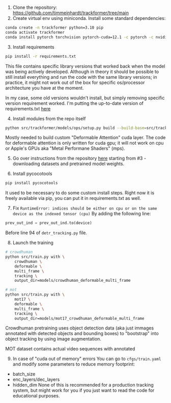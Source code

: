 1. Clone the repository: https://github.com/timmeinhardt/trackformer/tree/main
2. Create virtual env using miniconda. Install some standard dependencies:
```bash
conda create -n trackformer python=3.10 pip
conda activate trackformer
conda install pytorch torchvision pytorch-cuda=12.1 -c pytorch -c nvidia
```
3. Install requirements
```bash
pip install -r requirements.txt
```
This file contains specific library versions that worked back when the model was being actively developed. Although in theory it should be possible to still install everything and run the code with the same library versions; in practice, it might not work out of the box for specific os/processor architecture you have at the moment.   

In my case, some old versions wouldn't install, but simply removing specific version requirement worked. I'm putting the up-to-date version of requirements.txt [here](./requirements.txt)    

4. Install modules from the repo itself
```bash
python src/trackformer/models/ops/setup.py build --build-base=src/trackformer/models/ops/ install
```
Mostly needed to build custom "Deformable Attention" cuda layer. The code for deformable attention is only written for cuda gpu; it will not work on cpu or Apple's GPUs aka "Metal Performane Shaders" (mps).   

5. Go over instructions from the repository [here](https://github.com/timmeinhardt/trackformer/blob/main/docs/INSTALL.md) starting from #3 - downloading datasets and pretrained model weights.   

6. Install pycocotools
```bash
pip install pycocotools
```
It used to be necessary to do some custom install steps. Right now it is freely available via pip, you can put it in requirements.txt as well.    

7. Fix `RuntimeError: indices should be either on cpu or on the same device as the indexed tensor (cpu)`
By adding the following line:
```python
prev_out_ind = prev_out_ind.to(device)
```
Before line 94 of `detr_tracking.py` file.   

8. Launch the training 
```bash
# crowdhuman
python src/train.py with \
    crowdhuman \
    deformable \
    multi_frame \
    tracking \
    output_dir=models/crowdhuman_deformable_multi_frame

# mot
python src/train.py with \
    mot17 \
    deformable \
    multi_frame \
    tracking \
    output_dir=models/mot17_crowdhuman_deformable_multi_frame
```

Crowdhuman pretraining uses object detection data (aka just immages annotated with detected objects and bounding boxes) to "bootstrap" into object tracking by using image augmentation.   

MOT dataset contains actual video sequences with annotated 

9. In case of "cuda out of memory" errors
You can go to `cfgs/train.yaml` and modify some parameters to reduce memory footprint:
- batch_size
- enc_layers/dec_layers
- hidden_dim
None of this is recommended for a production tracking system, but might work for you if you just want to read the code for educational purposes.